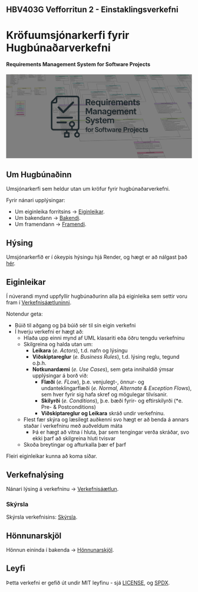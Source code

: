 ## HBV403G Vefforritun 2 - Einstaklingsverkefni
# Kröfuumsjónarkerfi fyrir Hugbúnaðarverkefni
#### Requirements Management System for Software Projects
![ChatGPTs Attempt at a Logo Made Into a Banner Image](Banner.png)

## Um Hugbúnaðinn
Umsjónarkerfi sem heldur utan um kröfur fyrir hugbúnaðarverkefni. 

Fyrir nánari upplýsingar:


* Um eiginleika forritsins → [Eiginleikar](#eiginleikar).
* Um bakendann → [Bakendi](backend/README.md).
* Um framendann → [Framendi](frontend/README.md).

## Hýsing
Umsjónarkerfið er í ókeypis hýsingu hjá Render, og hægt er að nálgast það [hér](https://hbv403g-vef2-ev-frontend.onrender.com).

## Eiginleikar
Í núverandi mynd uppfyllir hugbúnaðurinn alla þá eiginleika sem settir voru fram í [Verkefnisáætluninni](projectPlan.md). 

Notendur geta:

* Búið til aðgang og þá búið sér til sín eigin verkefni
* Í hverju verkefni er hægt að:
  * Hlaða upp einni mynd af UML klasariti eða öðru tengdu verkefninu 
  * Skilgreina og halda utan um:
    * **Leikara** (*e. Actors*), t.d. nafn og lýsingu
    * **Viðskiptareglur** (*e. Business Rules*), t.d. lýsing reglu, tegund o.þ.h. 
    * **Notkunardæmi** (*e. Use Cases*), sem geta innihaldið ýmsar upplýsingar á borð við:
      * **Flæði** (*e. FLow*), þ.e. venjulegt-, önnur- og undanteklingarflæði (*e. Normal, Alternate & Exception Flows*), sem hver fyrir sig hafa skref og mögulegar tilvísanir.
      * **Skilyrði** (*e. Conditions*), þ.e. bæði fyrir- og eftirskilyrði (*e. Pre- & Postconditions)
      * **Viðskiptareglur og Leikara** skráð undir verkefninu.
  * Flest fær skýra og læsilegt auðkenni svo hægt er að benda á annars staðar í verkefninu með auðveldum máta
    * Þá er hægt að vitna í hluta, þar sem tengingar verða skráðar, svo ekki þarf að skilgreina hluti tvisvar
  * Skoða breytingar og afturkalla þær ef þarf

Fleiri eiginleikar kunna að koma síðar.

## Verkefnalýsing
Nánari lýsing á verkefninu → [Verkefnisáætlun](projectPlan.md).

### Skýrsla
Skýrsla verkefnisins: [Skýrsla](report/ProjectReport.pdf).

## Hönnunarskjöl
Hönnun eininda í bakenda → [Hönnunarskjöl](backend/designDocs/design.md).

## Leyfi
Þetta verkefni er gefið út undir MIT leyfinu - sjá [LICENSE](LICENSE), og [SPDX](https://spdx.org/licenses/MIT.html).

